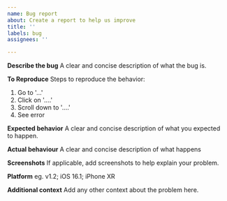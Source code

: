 ```yaml
---
name: Bug report
about: Create a report to help us improve
title: ''
labels: bug
assignees: ''

---
```


**Describe the bug**
A clear and concise description of what the bug is.

**To Reproduce**
Steps to reproduce the behavior:
1. Go to '...'
2. Click on '....'
3. Scroll down to '....'
4. See error

**Expected behavior**
A clear and concise description of what you expected to happen.

**Actual behaviour**
A clear and concise description of what happens

**Screenshots**
If applicable, add screenshots to help explain your problem.

**Platform**
eg. v1.2; iOS 16.1; iPhone XR

**Additional context**
Add any other context about the problem here.
